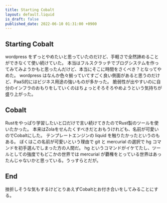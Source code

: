 ```yaml
---
title: Starting Cobalt
layout: default.liquid
is_draft: false
published_date: 2022-06-10 01:31:00 +0900
---
```

## Starting Cobalt

wordpress をずっとやめたいと思っていたのだけど、手軽さで全然諦めることができなくて使い続けていた。
本当はフルスクラッチでブログシステムを作ってみてみようかもと思ったんだけど、本当にそこに時間をさくべき？となってやめた。
wordpress はなんか色々揃っていてすごく良い側面があると思うのだけど、PaaS的にはビジネス用途の強いものが多かった。
脆弱性が出やすいのに自分のインフラのおもりをしていくのはちょっとそろそろやめようという気持ちが盛り上がった。

## Cobalt

Rustをやっぱり学習したいと口だけで言い続けてきたのでRust製のツールを使いたかった。
本来はZolaをせんたくすべきだとおもうけれども、名前が可愛いのでCobaltにした。
テンプレートエンジンの liquid を触りたかったというのもある。
ぼくはこの名前が可愛いという理由で git と mercurial の選択で hg コマンドを初手選んでしまった方の人間だ。
hg というコマンドがイケてたし、ツールとしての強度でもどこかの世界では mercurial が覇権をとっている世界はあったんじゃないかと思っている。うっすらとだが。

## End

挫折しそうな気もするけどとりあえずCobaltとお付き合いをしてみることにする。


